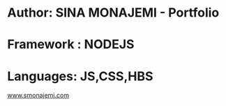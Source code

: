# Author: SINA MONAJEMI - Portfolio
# Framework : NODEJS
# Languages: JS,CSS,HBS


www.smonajemi.com
